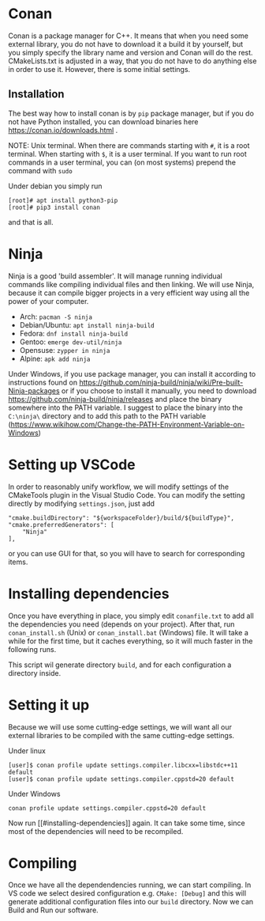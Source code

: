 # Conan
Conan is a package manager for C++. It means that when you need some external library, you do not have to download it a build it by yourself, but you simply specify the library name and version and Conan will do the rest. CMakeLists.txt is adjusted in a way, that you do not have to do anything else in order to use it. However, there is some initial settings.

## Installation
The best way how to install conan is by `pip` package manager, but if you do not have Python installed, you can download binaries here https://conan.io/downloads.html .

NOTE: Unix terminal. When there are commands starting with `#`, it is a root terminal. When starting with `$`, it is a user terminal. If you want to run root commands in a user terminal, you can (on most systems) prepend the command with `sudo`

Under debian you simply run
```lang=console, name=Terminal
[root]# apt install python3-pip
[root]# pip3 install conan
```
and that is all.

# Ninja
Ninja is a good 'build assembler'. It will manage running individual commands like compiling individual files and then linking. We will use Ninja, because it can compile bigger projects in a very efficient way using all the power of your computer.

 - Arch: `pacman -S ninja`
 - Debian/Ubuntu: `apt install ninja-build`
 - Fedora: `dnf install ninja-build`
 - Gentoo: `emerge dev-util/ninja`
 - Opensuse: `zypper in ninja`
 - Alpine: `apk add ninja`

Under Windows, if you use package manager, you can install it according to instructions found on https://github.com/ninja-build/ninja/wiki/Pre-built-Ninja-packages or if you choose to install it manually, you need to download https://github.com/ninja-build/ninja/releases and place the binary somewhere into the PATH variable. I suggest to place the binary into the `C:\ninja\` directory and to add this path to the PATH variable (https://www.wikihow.com/Change-the-PATH-Environment-Variable-on-Windows)

# Setting up VSCode
In order to reasonably unify workflow, we will modify settings of the CMakeTools plugin in the Visual Studio Code. You can modify the setting directly by modifying `settings.json`, just add
```lang=json, name=settings.json
"cmake.buildDirectory": "${workspaceFolder}/build/${buildType}",
"cmake.preferredGenerators": [
	"Ninja"
],
```
or you can use GUI for that, so you will have to search for corresponding items.

# Installing dependencies
Once you have everything in place, you simply edit `conanfile.txt` to add all the dependencies you need (depends on your project).
After that, run `conan_install.sh` (Unix) or `conan_install.bat` (Windows) file. It will take a while for the first time, but it caches everything, so it will much faster in the following runs.

This script wil generate directory `build`, and for each configuration a directory inside.

# Setting it up
Because we will use some cutting-edge settings, we will want all our external libraries to be compiled with the same cutting-edge settings.

Under linux
```lang=console, name=Terminal
[user]$ conan profile update settings.compiler.libcxx=libstdc++11 default
[user]$ conan profile update settings.compiler.cppstd=20 default
```

Under Windows 
```lang=batch, name=Command line
conan profile update settings.compiler.cppstd=20 default
```

Now run [[#installing-dependencies]] again. It can take some time, since most of the dependencies will need to be recompiled.

# Compiling
Once we have all the dependendencies running, we can start compiling. In VS code we select desired configuration e.g. `CMake: [Debug]` and this will generate additional configuration files into our `build` directory. Now we can Build and Run our software.
